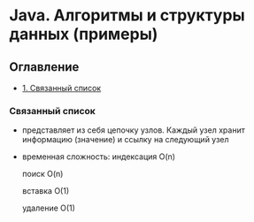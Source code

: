 # Java. Алгоритмы и структуры данных (примeры)

## Оглавление

- [1. Связанный список](#Связанный-список)


### Связанный список
- представляет из себя цепочку узлов. Каждый узел хранит информацию (значение) и ссылку на следующий узел
- временная сложность:
  индексация    O(n)
  
  поиск O(n)
  
  вставка   O(1)
  
  удаление  O(1)
